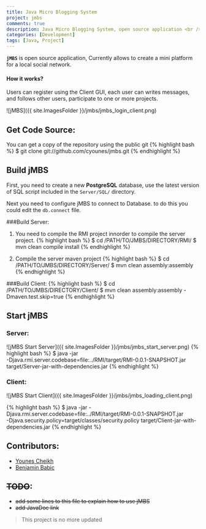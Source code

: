 ```yaml
---
title: Java Micro Blogging System
project: jmbs
comments: true
description: Java Micro Blogging System, open source application <br />Currently allows to create a mini platform for a local social network -Not maintained anymore-.
categories: [Development]
tags: [Java, Project]
---
```

		
**`jMBS`** is open source application, Currently allows to create a mini platform for a local social network.  
#### How it works?
Users can register using the Client GUI, each user can writes messages, and follows other users, participate to one or more projects.  


![jMBS]({{ site.ImagesFolder }}/jmbs/jmbs_login_client.png)

## Get Code Source:
You can get a copy of the repository using the public git
{% highlight bash %}
$ git clone git://github.com/cyounes/jmbs.git
{% endhighlight %}

## Build jMBS

First, you need to create a new **PostgreSQL** database, use the latest version of SQL script included in the `Server/SQL/` directory.

Next you need to configure jMBS to connect to Database. to do this you could edit the `db.connect` file.

###Build Server:

1. You need to compile the RMI project innorder to compile the server project.
{% highlight bash %}
$ cd /PATH/TO/JMBS/DIRECTORY/RMI/
$ mvn clean compile install
{% endhighlight %}

2. Compile the server maven project
{% highlight bash %}
$ cd /PATH/TO/JMBS/DIRECTORY/Server/
$ mvn clean assembly:assembly
{% endhighlight %}


###Build Client:
{% highlight bash %}
$ cd /PATH/TO/JMBS/DIRECTORY/Client/
$ mvn clean assembly:assembly -Dmaven.test.skip=true
{% endhighlight %}	

## Start jMBS

### Server:
![jMBS Start Server]({{ site.ImagesFolder }}/jmbs/jmbs_start_server.png)
{% highlight bash %}
$ java -jar \
-Djava.rmi.server.codebase=file:../RMI/target/RMI-0.0.1-SNAPSHOT.jar \
target/Server-jar-with-dependencies.jar
{% endhighlight %}

### Client:
![jMBS Start Client]({{ site.ImagesFolder }}/jmbs/jmbs_loading_client.png)

{% highlight bash %}
$ java -jar -Djava.rmi.server.codebase=file:../RMI/target/RMI-0.0.1-SNAPSHOT.jar \
-Djava.security.policy=target/classes/security.policy target/Client-jar-with-dependencies.jar
{% endhighlight %}


## Contributors:
+ [Younes Cheikh](http://cyounes.com)
+ [Benjamin Babic](https://github.com/Ornro)  

## <del>TODO</del>:
- <del>add some lines to this file to explain how to use jMBS</del>
- <del>add JavaDoc link</del>

> This project is no more updated
